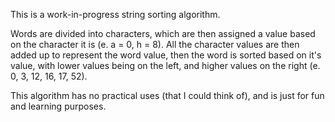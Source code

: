 This is a work-in-progress string sorting algorithm. 

Words are divided into characters, which are then assigned a value based on the character it is (e. a = 0, h = 8). 
All the character values are then added up to represent the word value, then the word is sorted based on it's value, with lower values being on the
left, and higher values on the right (e. 0, 3, 12, 16, 17, 52).

This algorithm has no practical uses (that I could think of), and is just for fun and learning purposes.
